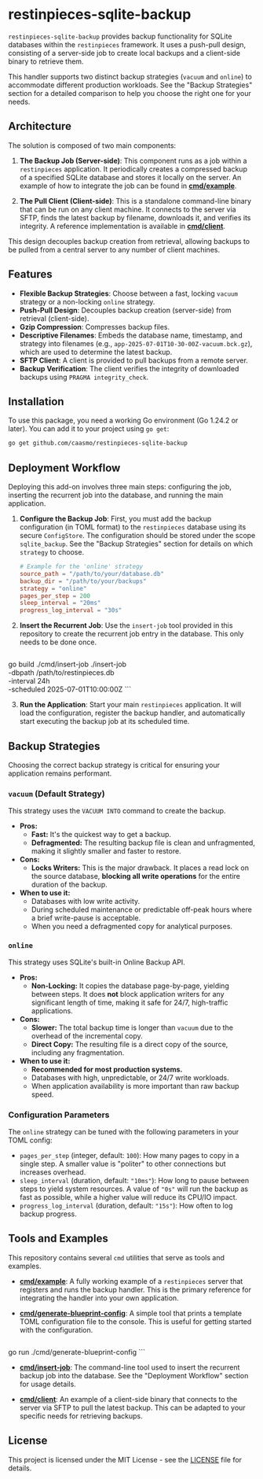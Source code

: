 # restinpieces-sqlite-backup

`restinpieces-sqlite-backup` provides backup functionality for SQLite databases within the `restinpieces` framework. It uses a push-pull design, consisting of a server-side job to create local backups and a client-side binary to retrieve them.

This handler supports two distinct backup strategies (`vacuum` and `online`) to accommodate different production workloads. See the "Backup Strategies" section for a detailed comparison to help you choose the right one for your needs.

## Architecture

The solution is composed of two main components:

1.  **The Backup Job (Server-side)**: This component runs as a job within a `restinpieces` application. It periodically creates a compressed backup of a specified SQLite database and stores it locally on the server. An example of how to integrate the job can be found in **[cmd/example](https://github.com/caasmo/restinpieces-sqlite-backup/tree/master/cmd/example)**.

2.  **The Pull Client (Client-side)**: This is a standalone command-line binary that can be run on any client machine. It connects to the server via SFTP, finds the latest backup by filename, downloads it, and verifies its integrity. A reference implementation is available in **[cmd/client](https://github.com/caasmo/restinpieces-sqlite-backup/tree/master/cmd/client)**.

This design decouples backup creation from retrieval, allowing backups to be pulled from a central server to any number of client machines.

## Features

-   **Flexible Backup Strategies**: Choose between a fast, locking `vacuum` strategy or a non-locking `online` strategy.
-   **Push-Pull Design**: Decouples backup creation (server-side) from retrieval (client-side).
-   **Gzip Compression**: Compresses backup files.
-   **Descriptive Filenames**: Embeds the database name, timestamp, and strategy into filenames (e.g., `app-2025-07-01T10-30-00Z-vacuum.bck.gz`), which are used to determine the latest backup.
-   **SFTP Client**: A client is provided to pull backups from a remote server.
-   **Backup Verification**: The client verifies the integrity of downloaded backups using `PRAGMA integrity_check`.

## Installation

To use this package, you need a working Go environment (Go 1.24.2 or later). You can add it to your project using `go get`:

```bash
go get github.com/caasmo/restinpieces-sqlite-backup
```

## Deployment Workflow

Deploying this add-on involves three main steps: configuring the job, inserting the recurrent job into the database, and running the main application.

1.  **Configure the Backup Job**: First, you must add the backup configuration (in TOML format) to the `restinpieces` database using its secure `ConfigStore`. The configuration should be stored under the scope `sqlite_backup`. See the "Backup Strategies" section for details on which `strategy` to choose.
    ```toml
    # Example for the 'online' strategy
    source_path = "/path/to/your/database.db"
    backup_dir = "/path/to/your/backups"
    strategy = "online"
    pages_per_step = 200
    sleep_interval = "20ms"
    progress_log_interval = "30s"
    ```

2.  **Insert the Recurrent Job**: Use the `insert-job` tool provided in this repository to create the recurrent job entry in the database. This only needs to be done once.
    ```bash
go build ./cmd/insert-job
./insert-job \
  -dbpath /path/to/restinpieces.db \
  -interval 24h \
  -scheduled 2025-07-01T10:00:00Z
    ```

3.  **Run the Application**: Start your main `restinpieces` application. It will load the configuration, register the backup handler, and automatically start executing the backup job at its scheduled time.

## Backup Strategies

Choosing the correct backup strategy is critical for ensuring your application remains performant.

### `vacuum` (Default Strategy)

This strategy uses the `VACUUM INTO` command to create the backup.

-   **Pros:**
    -   **Fast:** It's the quickest way to get a backup.
    -   **Defragmented:** The resulting backup file is clean and unfragmented, making it slightly smaller and faster to restore.
-   **Cons:**
    -   **Locks Writers:** This is the major drawback. It places a read lock on the source database, **blocking all write operations** for the entire duration of the backup.
-   **When to use it:**
    -   Databases with low write activity.
    -   During scheduled maintenance or predictable off-peak hours where a brief write-pause is acceptable.
    -   When you need a defragmented copy for analytical purposes.

### `online`

This strategy uses SQLite's built-in Online Backup API.

-   **Pros:**
    -   **Non-Locking:** It copies the database page-by-page, yielding between steps. It does **not** block application writers for any significant length of time, making it safe for 24/7, high-traffic applications.
-   **Cons:**
    -   **Slower:** The total backup time is longer than `vacuum` due to the overhead of the incremental copy.
    -   **Direct Copy:** The resulting file is a direct copy of the source, including any fragmentation.
-   **When to use it:**
    -   **Recommended for most production systems.**
    -   Databases with high, unpredictable, or 24/7 write workloads.
    -   When application availability is more important than raw backup speed.

### Configuration Parameters

The `online` strategy can be tuned with the following parameters in your TOML config:

-   `pages_per_step` (integer, default: `100`): How many pages to copy in a single step. A smaller value is "politer" to other connections but increases overhead.
-   `sleep_interval` (duration, default: `"10ms"`): How long to pause between steps to yield system resources. A value of `"0s"` will run the backup as fast as possible, while a higher value will reduce its CPU/IO impact.
-   `progress_log_interval` (duration, default: `"15s"`): How often to log backup progress.

## Tools and Examples

This repository contains several `cmd` utilities that serve as tools and examples.

-   **[cmd/example](https://github.com/caasmo/restinpieces-sqlite-backup/tree/master/cmd/example)**: A fully working example of a `restinpieces` server that registers and runs the backup handler. This is the primary reference for integrating the handler into your own application.

-   **[cmd/generate-blueprint-config](https://github.com/caasmo/restinpieces-sqlite-backup/tree/master/cmd/generate-blueprint-config)**: A simple tool that prints a template TOML configuration file to the console. This is useful for getting started with the configuration.
    ```bash
go run ./cmd/generate-blueprint-config
    ```

-   **[cmd/insert-job](https://github.com/caasmo/restinpieces-sqlite-backup/tree/master/cmd/insert-job)**: The command-line tool used to insert the recurrent backup job into the database. See the "Deployment Workflow" section for usage details.

-   **[cmd/client](https://github.com/caasmo/restinpieces-sqlite-backup/tree/master/cmd/client)**: An example of a client-side binary that connects to the server via SFTP to pull the latest backup. This can be adapted to your specific needs for retrieving backups.

## License

This project is licensed under the MIT License - see the [LICENSE](LICENSE) file for details.